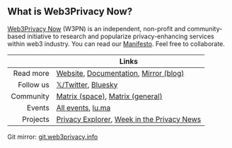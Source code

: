## What is Web3Privacy Now?

[Web3Privacy Now](https://web3privacy.info) (W3PN) is an independent, non-profit and community-based initiative to research and popularize privacy-enhancing services within web3 industry. You can read our [Manifesto](https://docs.web3privacy.info/manifesto). Feel free to collaborate.

| | Links |
| ---: | --- |
| Read more | [Website](http://web3privacy.info/), [Documentation](https://docs.web3privacy.info/), [Mirror (blog)](https://mirror.xyz/0x0f1F3DAf416B74DB3DE55Eb4D7513a80F4841073/) |
| Follow us | [𝕏/Twitter](http://twitter.com/web3privacy), [Bluesky](https://staging.bsky.app/profile/web3privacy.info) |
| Community | [Matrix (space)](https://matrix.to/#/#web3privacy:gwei.cz), [Matrix (general)](https://matrix.to/#/#web3privacy:matrix.org) |
| Events | [All events](https://web3privacy.info/events), [lu.ma](https://lu.ma/web3privacy) |
| Projects | [Privacy Explorer](https://explorer.web3privacy.info), [Week in the Privacy News](https://news.web3privacy.info) |

Git mirror: [git.web3privacy.info](https://git.web3privacy.info/web3privacy)
